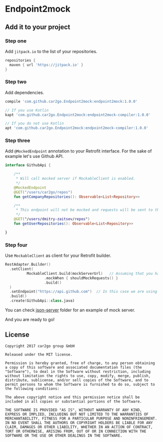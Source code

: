 # Endpoint2mock

## Add it to your project

### Step one

Add `jitpack.io` to the list of your repositories.

```groovy
repositories {
  maven { url 'https://jitpack.io' }
}
```

### Step two

Add dependencies.

```groovy
compile 'com.github.car2go.Endpoint2mock:endpoint2mock:1.0.0'

// If you use Kotlin
kapt 'com.github.car2go.Endpoint2mock:endpoint2mock-compiler:1.0.0'

// If you do not use Kotlin
apt 'com.github.car2go.Endpoint2mock:endpoint2mock-compiler:1.0.0'
```

### Step three

Add `@MockedEndpoint` annotation to your Retrofit interface. For the sake of example let's use Github API.

```kotlin
interface GithubApi {

    /**
     * Will call mocked server if MockableClient is enabled.
     */
    @MockedEndpoint
    @GET("/users/car2go/repos")
    fun getCompanyRepositories(): Observable<List<Repository>>

    /**
     * This endpoint will not be mocked and requests will be sent to the real server.
     */
    @GET("/users/dmitry-zaitsev/repos")
    fun getUserRepositories(): Observable<List<Repository>>

}
```

### Step four

Use `MockableClient` as client for your Retrofit builder.

```kotlin
RestAdapter.Builder()
  .setClient(
          MockableClient.build(mockServerUrl)   // Assuming that you have something running at this URL
                  .mockWhen { shouldMockRequests() }
                  .build()
  )
  .setEndpoint("https://api.github.com")  // In this case we are using Github API
  .build()
  .create(GithubApi::class.java)
```

You can check [json-server](https://github.com/car2go/Endpoint2mock/tree/master/json-server) folder for an example of mock server.

And you are ready to go!

## License

```
Copyright 2017 car2go group GmbH

Released under the MIT license.

Permission is hereby granted, free of charge, to any person obtaining a copy of this software and associated documentation files (the "Software"), to deal in the Software without restriction, including without limitation the rights to use, copy, modify, merge, publish, distribute, sublicense, and/or sell copies of the Software, and to permit persons to whom the Software is furnished to do so, subject to the following conditions:

The above copyright notice and this permission notice shall be included in all copies or substantial portions of the Software.

THE SOFTWARE IS PROVIDED "AS IS", WITHOUT WARRANTY OF ANY KIND, EXPRESS OR IMPLIED, INCLUDING BUT NOT LIMITED TO THE WARRANTIES OF MERCHANTABILITY, FITNESS FOR A PARTICULAR PURPOSE AND NONINFRINGEMENT. IN NO EVENT SHALL THE AUTHORS OR COPYRIGHT HOLDERS BE LIABLE FOR ANY CLAIM, DAMAGES OR OTHER LIABILITY, WHETHER IN AN ACTION OF CONTRACT, TORT OR OTHERWISE, ARISING FROM, OUT OF OR IN CONNECTION WITH THE SOFTWARE OR THE USE OR OTHER DEALINGS IN THE SOFTWARE.
```

